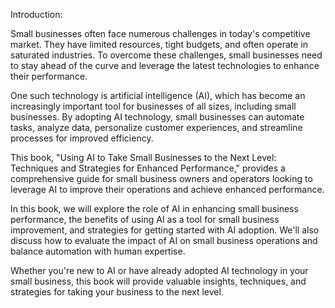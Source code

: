 Introduction:

Small businesses often face numerous challenges in today's competitive market. They have limited resources, tight budgets, and often operate in saturated industries. To overcome these challenges, small businesses need to stay ahead of the curve and leverage the latest technologies to enhance their performance.

One such technology is artificial intelligence (AI), which has become an increasingly important tool for businesses of all sizes, including small businesses. By adopting AI technology, small businesses can automate tasks, analyze data, personalize customer experiences, and streamline processes for improved efficiency.

This book, "Using AI to Take Small Businesses to the Next Level: Techniques and Strategies for Enhanced Performance," provides a comprehensive guide for small business owners and operators looking to leverage AI to improve their operations and achieve enhanced performance.

In this book, we will explore the role of AI in enhancing small business performance, the benefits of using AI as a tool for small business improvement, and strategies for getting started with AI adoption. We'll also discuss how to evaluate the impact of AI on small business operations and balance automation with human expertise.

Whether you're new to AI or have already adopted AI technology in your small business, this book will provide valuable insights, techniques, and strategies for taking your business to the next level.
